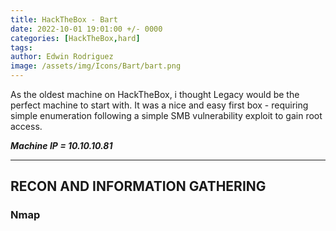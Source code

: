 ```yaml
---
title: HackTheBox - Bart
date: 2022-10-01 19:01:00 +/- 0000
categories: [HackTheBox,hard]
tags: 
author: Edwin Rodriguez
image: /assets/img/Icons/Bart/bart.png
---
```



As the oldest machine on HackTheBox, i thought Legacy would be the perfect machine to start with. It was a  nice and easy first box - requiring simple enumeration following a simple SMB vulnerability exploit to gain root access.

***Machine IP = 10.10.10.81***

---

## RECON AND INFORMATION GATHERING
### Nmap
